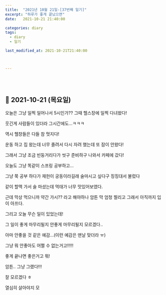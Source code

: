 ```yaml
---
title:  "2021년 10월 21일-[37번째 일기]"
excerpt: "하루가 좋게 끝났으면"
date:   2021-10-21 21:40:00 

categories: diary
tags:
  - diary
  - 일기

last_modified_at: 2021-10-21T21:40:00



---
```


<br/>

<br/>

## 🧾 2021-10-21 (목요일)

오늘은 그냥 일찍 일어나서 5시인가?? 그때 헬스장에 일찍 다녀왔다!

웃긴게 사람들이 있더라 그시간에도...ㅋㅋㅋ

역시 헬창들은 다들 참 멋지다!

운동 하고 집 왔는데 너무 졸려서 다시 자려 했는데 또 잠이 안왔다!

그래서 그냥 조금 빈둥거리다가 씻구 준비하구 나와서 카페에 갔다!

오늘도 그냥 똑같이 스프링 공부하고...

그냥 쭉 공부 하다가 재헌이 궁동이라길래 술마시고 싶다구 징징대서 불렀다

같이 할맥 가서 술 마셨는데 먹태가 너무 맛있어보였다.

근데 막상 먹으니까 약간 가시?? 라고 해야하나 암튼 막 엄청 찔리고 그래서 아직까지 입이 아프다.

그리고 오늘 무슨 일이 있었는데!

그 일이 좋게 마무리될지 안좋게 마무리될지 모르겠다..

아마 안좋을 것 같은 예감...(이런 예감은 맨날 맞더라 ㅠ)

그냥 뭐 안좋아도 어쩔 수 없는거고!!!!!

좋게 끝나면 좋은거고 뭐!

암튼.. 그냥 그랬다!!!

잘 모르겠다 ㅎ

열심히 살아야지 모